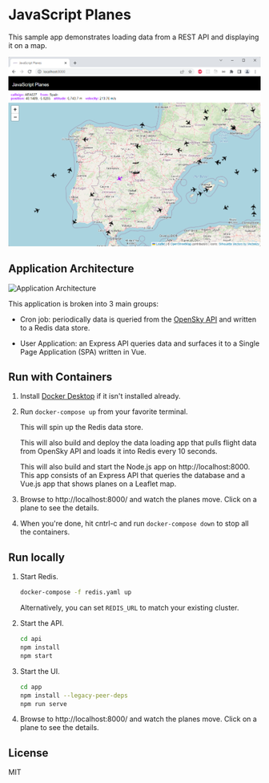 JavaScript Planes
=================

This sample app demonstrates loading data from a REST API and displaying it on a map.

![JavaScript Planes](app-screenshot.png)


## Application Architecture

![Application Architecture](airplane-architecture.png)

This application is broken into 3 main groups:

- Cron job: periodically data is queried from the [OpenSky API](https://openskynetwork.github.io/opensky-api/rest.html) and written to a Redis data store.

- User Application: an Express API queries data and surfaces it to a Single Page Application (SPA) written in Vue.


## Run with Containers

1. Install [Docker Desktop](https://www.docker.com/products/docker-desktop) if it isn't installed already.

2. Run `docker-compose up` from your favorite terminal.

   This will spin up the Redis data store.

   This will also build and deploy the data loading app that pulls flight data from OpenSky API and loads it into Redis every 10 seconds.

   This will also build and start the Node.js app on http://localhost:8000.  This app consists of an Express API that queries the database and a Vue.js app that shows planes on a Leaflet map.

3. Browse to http://localhost:8000/ and watch the planes move.  Click on a plane to see the details.

4. When you're done, hit cntrl-c and run `docker-compose down` to stop all the containers.


## Run locally

1. Start Redis.

   ```sh
   docker-compose -f redis.yaml up
   ```

   Alternatively, you can set `REDIS_URL` to match your existing cluster.

2. Start the API.

   ```sh
   cd api
   npm install
   npm start
   ```

3. Start the UI.

   ```sh
   cd app
   npm install --legacy-peer-deps
   npm run serve
   ```

4. Browse to http://localhost:8000/ and watch the planes move.  Click on a plane to see the details.


## License

MIT
